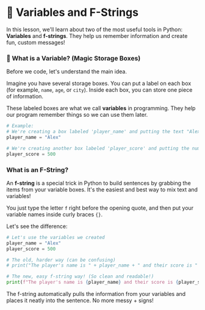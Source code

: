 # 🚀 Variables and F-Strings

In this lesson, we'll learn about two of the most useful tools in Python: **Variables** and **f-strings**. They help us remember information and create fun, custom messages!

### 🤔 What is a Variable? (Magic Storage Boxes)

Before we code, let's understand the main idea.

Imagine you have several storage boxes. You can put a label on each box (for example, `name`, `age`, or `city`). Inside each box, you can store one piece of information.

These labeled boxes are what we call **variables** in programming. They help our program remember things so we can use them later.

```python
# Example:
# We're creating a box labeled 'player_name' and putting the text "Alex" inside it.
player_name = "Alex"

# We're creating another box labeled 'player_score' and putting the number 500 inside.
player_score = 500
```

### What is an F-String?

An **f-string** is a special trick in Python to build sentences by grabbing the items from your variable boxes. It's the easiest and best way to mix text and variables!

You just type the letter `f` right before the opening quote, and then put your variable names inside curly braces `{}`.

Let's see the difference:

```python
# Let's use the variables we created
player_name = "Alex"
player_score = 500

# The old, harder way (can be confusing)
# print("The player's name is " + player_name + " and their score is " + str(player_score))

# The new, easy f-string way! (So clean and readable!)
print(f"The player's name is {player_name} and their score is {player_score}.")
```

The f-string automatically pulls the information from your variables and places it neatly into the sentence. No more messy + signs!
